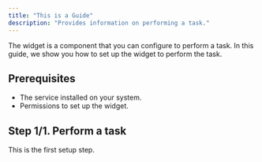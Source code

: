 ```yaml
---
title: "This is a Guide"
description: "Provides information on performing a task."
---
```


The widget is a component that you can configure to perform a task. In this
guide, we show you how to set up the widget to perform the task.

## Prerequisites

- The service installed on your system.
- Permissions to set up the widget.

## Step 1/1. Perform a task

This is the first setup step.
